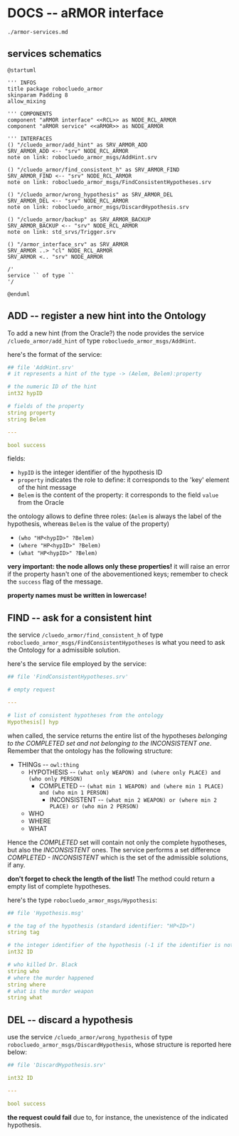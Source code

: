
# DOCS -- aRMOR interface

```{toctree}
./armor-services.md
```

## services schematics

```{uml} 
@startuml

''' INFOS
title package robocluedo_armor
skinparam Padding 8
allow_mixing

''' COMPONENTS
component "aRMOR interface" <<RCL>> as NODE_RCL_ARMOR
component "aRMOR service" <<aRMOR>> as NODE_ARMOR

''' INTERFACES
() "/cluedo_armor/add_hint" as SRV_ARMOR_ADD
SRV_ARMOR_ADD <-- "srv" NODE_RCL_ARMOR
note on link: robocluedo_armor_msgs/AddHint.srv

() "/cluedo_armor/find_consistent_h" as SRV_ARMOR_FIND
SRV_ARMOR_FIND <-- "srv" NODE_RCL_ARMOR
note on link: robocluedo_armor_msgs/FindConsistentHypotheses.srv

() "/cluedo_armor/wrong_hypothesis" as SRV_ARMOR_DEL
SRV_ARMOR_DEL <-- "srv" NODE_RCL_ARMOR
note on link: robocluedo_armor_msgs/DiscardHypothesis.srv

() "/cluedo_armor/backup" as SRV_ARMOR_BACKUP
SRV_ARMOR_BACKUP <-- "srv" NODE_RCL_ARMOR
note on link: std_srvs/Trigger.srv

() "/armor_interface_srv" as SRV_ARMOR
SRV_ARMOR ..> "cl" NODE_RCL_ARMOR
SRV_ARMOR <.. "srv" NODE_ARMOR

/' 
service `` of type ``
'/

@enduml
```

## ADD -- register a new hint into the Ontology

To add a new hint (from the Oracle?) the node provides the service `/cluedo_armor/add_hint` of type `robocluedo_armor_msgs/AddHint`.

here's the format of the service:

```yaml
## file 'AddHint.srv'
# it represents a hint of the type -> (Aelem, Belem):property

# the numeric ID of the hint
int32 hypID

# fields of the property
string property
string Belem

---

bool success

```

fields:

- `hypID` is the integer identifier of the hypothesis ID
- `property` indicates the role to define: it corresponds to the 'key' element of the hint message
- `Belem` is the content of the property: it corresponds to the field `value` from the Oracle

the ontology allows to define three roles: (`Aelem` is always the label of the hypothesis, whereas `Belem` is the value of the property)

- `(who "HP<hypID>" ?Belem)`
- `(where "HP<hypID>" ?Belem)`
- `(what "HP<hypID>" ?Belem)`

**very important: the node allows only these properties!** it will raise an error if the property hasn't one of the abovementioned keys; remember to check the `success` flag of the message.

**property names must be written in lowercase!**


## FIND -- ask for a consistent hint

the service `/cluedo_armor/find_consistent_h` of type `robocluedo_armor_msgs/FindConsistentHypotheses` is what you need to ask the Ontology for a admissible solution. 

here's the service file employed by the service:

```yaml
## file 'FindConsistentHypotheses.srv'

# empty request

---

# list of consistent hypotheses from the ontology
Hypothesis[] hyp

```

when called, the service returns the entire list of the hypotheses *belonging to the COMPLETED set and not belonging to the INCONSISTENT one*. Remember that the ontology has the following structure:

- THINGs -- `owl:thing`
	- HYPOTHESIS -- `(what only WEAPON) and (where only PLACE) and (who only PERSON)`
		- COMPLETED -- `(what min 1 WEAPON) and (where min 1 PLACE) and (who min 1 PERSON)`
			- INCONSISTENT  -- `(what min 2 WEAPON) or (where min 2 PLACE) or (who min 2 PERSON)`
	- WHO
	- WHERE
	- WHAT

Hence the *COMPLETED* set will contain not only the complete hypotheses, but also the *INCONSISTENT* ones. The service performs a set difference *COMPLETED - INCONSISTENT* which is the set of the admissible solutions, if any.

**don't forget to check the length of the list!** The method could return a empty list of complete hypotheses. 

here's the type `robocluedo_armor_msgs/Hypothesis`:

```yaml
## file 'Hypothesis.msg'

# the tag of the hypothesis (standard identifier: "HP<ID>")
string tag

# the integer identifier of the hypothesis (-1 if the identifier is not standard)
int32 ID

# who killed Dr. Black
string who
# where the murder happened
string where
# what is the murder weapon
string what

```


## DEL -- discard a hypothesis

use the service `/cluedo_armor/wrong_hypothesis` of type `robocluedo_armor_msgs/DiscardHypothesis`, whose structure is reported here below:

```yaml
## file 'DiscardHypothesis.srv'

int32 ID

---

bool success

```

**the request could fail** due to, for instance, the unexistence of the indicated hypothesis. 

